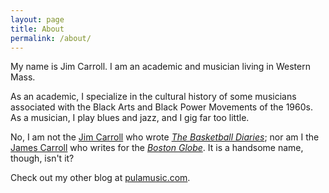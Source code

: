 ```yaml
---
layout: page
title: About
permalink: /about/
---
```


My name is Jim Carroll. I am an academic and musician living in Western Mass.

As an academic, I specialize in the cultural history of some musicians associated with the Black Arts and Black Power Movements of the 1960s. As a musician, I play blues and jazz, and I gig far too little.

No, I am not the [Jim Carroll](http://www.catholicboy.com/) who wrote [*The Basketball Diaries*](https://www.amazon.com/Basketball-Diaries-Classic-Growing-Streets/dp/0140100180/ref=sr_1_2?ie=UTF8&qid=1496077294&sr=8-2&keywords=the+basketball+diaries); nor am I the [James Carroll](http://www.jamescarroll.net/JAMESCARROLL.NET/WELCOME.html) who writes for the [*Boston Globe*](https://www.bostonglobe.com/). It is a handsome name, though, isn't it?

Check out my other blog at [pulamusic.com](http://www.pulamusic.com).
